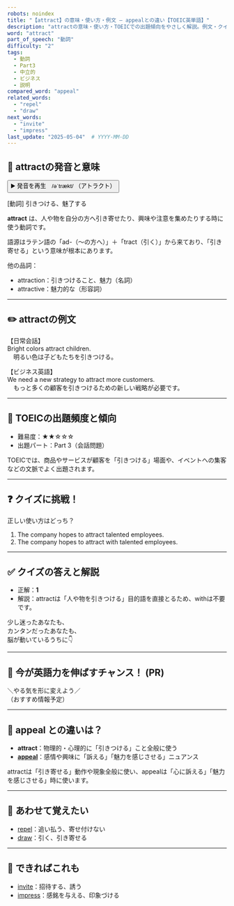 ```yaml
---
robots: noindex
title: "【attract】の意味・使い方・例文 ― appealとの違い【TOEIC英単語】"
description: "attractの意味・使い方・TOEICでの出題傾向をやさしく解説。例文・クイズ付きでappealとの違いもわかりやすく学べます。"
word: "attract"
part_of_speech: "動詞"
difficulty: "2"
tags:
  - 動詞
  - Part3
  - 中立的
  - ビジネス
  - 説明
compared_word: "appeal"
related_words:
  - "repel"
  - "draw"
next_words:
  - "invite"
  - "impress"
last_update: "2025-05-04"  # YYYY-MM-DD
---
```


## 🔰 attractの発音と意味

<button class="play-audio" onclick="playTTS('attract')">
  <span class="play-audio-main">
    ▶️ 発音を再生　/əˈtrækt/
  </span>
  <span class="play-audio-sub">
    （アトラクト）
  </span>
</button>

[動詞] 引きつける、魅了する

**attract** は、人や物を自分の方へ引き寄せたり、興味や注意を集めたりする時に使う動詞です。

語源はラテン語の「ad-（～の方へ）」＋「tract（引く）」から来ており、「引き寄せる」という意味が根本にあります。

他の品詞：  
- attraction：引きつけること、魅力（名詞）
- attractive：魅力的な（形容詞）

---

## ✏️ attractの例文

【日常会話】  
Bright colors attract children.  
　明るい色は子どもたちを引きつける。

【ビジネス英語】  
We need a new strategy to attract more customers.  
　もっと多くの顧客を引きつけるための新しい戦略が必要です。

---

## 🎯 TOEICの出題頻度と傾向

- 難易度：★★☆☆☆
- 出題パート：Part 3（会話問題）

TOEICでは、商品やサービスが顧客を「引きつける」場面や、イベントへの集客などの文脈でよく出題されます。

---

## ❓ クイズに挑戦！

正しい使い方はどっち？

1. The company hopes to attract talented employees.  
2. The company hopes to attract with talented employees.

---

## ✅ クイズの答えと解説

- 正解：**1**
- 解説：attractは「人や物を引きつける」目的語を直接とるため、withは不要です。

少し迷ったあなたも、  
カンタンだったあなたも、  
脳が動いているうちに👇️

---

## 🚀 今が英語力を伸ばすチャンス！ (PR)

<div class="info-center">
＼やる気を形に変えよう／<br>  
（おすすめ情報予定）
</div>

---

## 🤔  appeal との違いは？

- **attract**：物理的・心理的に「引きつける」こと全般に使う
- **[appeal](/word/appeal)**：感情や興味に「訴える」「魅力を感じさせる」ニュアンス

attractは「引き寄せる」動作や現象全般に使い、appealは「心に訴える」「魅力を感じさせる」時に使います。

---

## 🧩 あわせて覚えたい

- [repel](/word/repel)：追い払う、寄せ付けない
- [draw](/word/draw)：引く、引き寄せる

---

## 📖 できればこれも

- [invite](/word/invite)：招待する、誘う
- [impress](/word/impress)：感銘を与える、印象づける

<!-- cvid: aid42_bid12 -->
